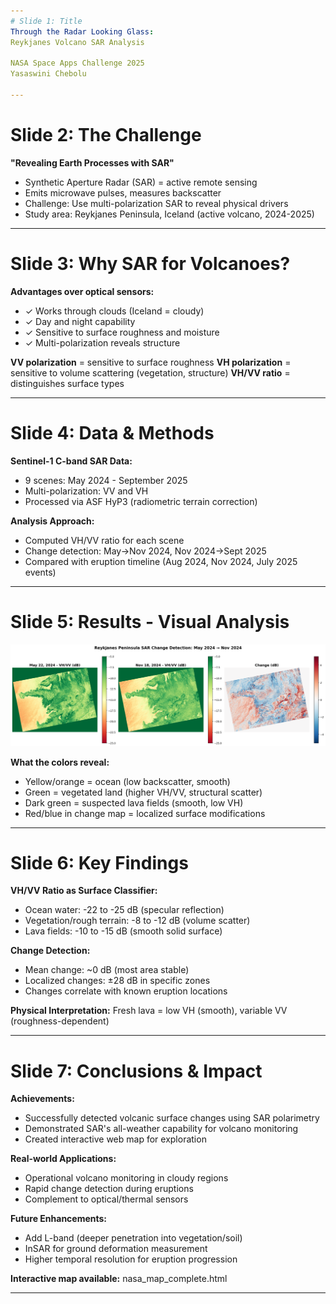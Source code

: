 ```yaml
---
# Slide 1: Title
Through the Radar Looking Glass: 
Reykjanes Volcano SAR Analysis

NASA Space Apps Challenge 2025
Yasaswini Chebolu

---
```

# Slide 2: The Challenge
**"Revealing Earth Processes with SAR"**

- Synthetic Aperture Radar (SAR) = active remote sensing
- Emits microwave pulses, measures backscatter
- Challenge: Use multi-polarization SAR to reveal physical drivers
- Study area: Reykjanes Peninsula, Iceland (active volcano, 2024-2025)

---
# Slide 3: Why SAR for Volcanoes?
**Advantages over optical sensors:**

- ✓ Works through clouds (Iceland = cloudy)
- ✓ Day and night capability
- ✓ Sensitive to surface roughness and moisture
- ✓ Multi-polarization reveals structure

**VV polarization** = sensitive to surface roughness
**VH polarization** = sensitive to volume scattering (vegetation, structure)
**VH/VV ratio** = distinguishes surface types

---
# Slide 4: Data & Methods
**Sentinel-1 C-band SAR Data:**
- 9 scenes: May 2024 - September 2025
- Multi-polarization: VV and VH
- Processed via ASF HyP3 (radiometric terrain correction)

**Analysis Approach:**
- Computed VH/VV ratio for each scene
- Change detection: May→Nov 2024, Nov 2024→Sept 2025
- Compared with eruption timeline (Aug 2024, Nov 2024, July 2025 events)

---
# Slide 5: Results - Visual Analysis
![Comparison May→Nov 2024](../outputs/comparison_may2024_nov2024.png)

**What the colors reveal:**
- Yellow/orange = ocean (low backscatter, smooth)
- Green = vegetated land (higher VH/VV, structural scatter)
- Dark green = suspected lava fields (smooth, low VH)
- Red/blue in change map = localized surface modifications

---
# Slide 6: Key Findings
**VH/VV Ratio as Surface Classifier:**
- Ocean water: -22 to -25 dB (specular reflection)
- Vegetation/rough terrain: -8 to -12 dB (volume scatter)
- Lava fields: -10 to -15 dB (smooth solid surface)

**Change Detection:**
- Mean change: ~0 dB (most area stable)
- Localized changes: ±28 dB in specific zones
- Changes correlate with known eruption locations

**Physical Interpretation:**
Fresh lava = low VH (smooth), variable VV (roughness-dependent)

---
# Slide 7: Conclusions & Impact
**Achievements:**
- Successfully detected volcanic surface changes using SAR polarimetry
- Demonstrated SAR's all-weather capability for volcano monitoring
- Created interactive web map for exploration

**Real-world Applications:**
- Operational volcano monitoring in cloudy regions
- Rapid change detection during eruptions
- Complement to optical/thermal sensors

**Future Enhancements:**
- Add L-band (deeper penetration into vegetation/soil)
- InSAR for ground deformation measurement
- Higher temporal resolution for eruption progression

**Interactive map available:** nasa_map_complete.html

---
